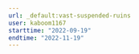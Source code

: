 ```yaml
---
url: _default:vast-suspended-ruins
user: kaboom1167
starttime: "2022-09-19"
endtime: "2022-11-19"
---
```

<reserve />